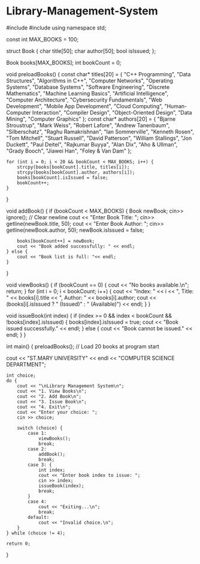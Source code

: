 # Library-Management-System
#include <iostream>
#include<cstring>
using namespace std;

const int MAX_BOOKS = 100;

struct Book {
    char title[50];
    char author[50];
    bool isIssued;
};

Book books[MAX_BOOKS];
int bookCount = 0;

void preloadBooks() {
    const char* titles[20] = {
        "C++ Programming", "Data Structures", "Algorithms in C++", "Computer Networks",
        "Operating Systems", "Database Systems", "Software Engineering", "Discrete Mathematics",
        "Machine Learning Basics", "Artificial Intelligence", "Computer Architecture", "Cybersecurity Fundamentals",
        "Web Development", "Mobile App Development", "Cloud Computing", "Human-Computer Interaction",
        "Compiler Design", "Object-Oriented Design", "Data Mining", "Computer Graphics"
    };
    const char* authors[20] = {
        "Bjarne Stroustrup", "Mark Weiss", "Robert Lafore", "Andrew Tanenbaum",
        "Silberschatz", "Raghu Ramakrishnan", "Ian Sommerville", "Kenneth Rosen",
        "Tom Mitchell", "Stuart Russell", "David Patterson", "William Stallings",
        "Jon Duckett", "Paul Deitel", "Rajkumar Buyya", "Alan Dix",
        "Aho & Ullman", "Grady Booch", "Jiawei Han", "Foley & Van Dam"
    };

    for (int i = 0; i < 20 && bookCount < MAX_BOOKS; i++) {
        strcpy(books[bookCount].title, titles[i]);
        strcpy(books[bookCount].author, authors[i]);
        books[bookCount].isIssued = false;
        bookCount++;
    }
}

void addBook() {
    if (bookCount < MAX_BOOKS) {
        Book newBook;
        cin>> ignore();  // Clear newline
        cout << "Enter Book Title: ";
        cin>> getline(newBook.title, 50);
        cout << "Enter Book Author: ";
        cin>> getline(newBook.author, 50);
        newBook.isIssued = false;

        books[bookCount++] = newBook;
        cout << "Book added successfully: " << endl;
    } else {
        cout << "Book list is full: "<< endl;
    }
}

void viewBooks() {
    if (bookCount == 0) {
        cout << "No books available.\n";
        return;
    }
    for (int i = 0; i < bookCount; i++) {
        cout << "Index: " << i
             << ", Title: " << books[i].title
             << ", Author: " << books[i].author;
        cout << (books[i].isIssued ? " (Issued)" : " (Available)") << endl;
    }
}

void issueBook(int index) {
    if (index >= 0 && index < bookCount && !books[index].isIssued) {
        books[index].isIssued = true;
        cout << "Book issued successfully." << endl;
    } else {
        cout << "Book cannot be issued." << endl;
    }
}

int main() {
    preloadBooks();  // Load 20 books at program start

cout << "ST.MARY UNIVERSITY" << endl << "COMPUTER SCIENCE DEPARTMENT";

    int choice;
    do {
        cout << "\nLibrary Management System\n";
        cout << "1. View Books\n";
        cout << "2. Add Book\n";
        cout << "3. Issue Book\n";
        cout << "4. Exit\n";
        cout << "Enter your choice: ";
        cin >> choice;

        switch (choice) {
            case 1:
                viewBooks();
                break;
            case 2:
                addBook();
                break;
            case 3: {
                int index;
                cout << "Enter book index to issue: ";
                cin >> index;
                issueBook(index);
                break;
            }
            case 4:
                cout << "Exiting...\n";
                break;
            default:
                cout << "Invalid choice.\n";
        }
    } while (choice != 4);

    return 0;
}
